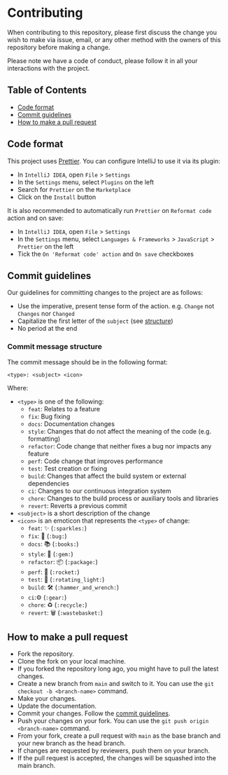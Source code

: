 # Contributing

When contributing to this repository, please first discuss the change you wish to make via issue, email, or any other method with the owners of this repository before making a change.

Please note we have a code of conduct, please follow it in all your interactions with the project.

## Table of Contents

* [Code format](#code-format)
* [Commit guidelines](#commit-guidelines)
* [How to make a pull request](#how-to-make-a-pull-request)

## Code format

This project uses [Prettier](https://prettier.io/). You can configure IntelliJ to use it via its plugin:

- In `IntelliJ IDEA`, open `File` > `Settings`
- In the `Settings` menu, select `Plugins` on the left
- Search for `Prettier` on the `Marketplace`
- Click on the `Install` button

It is also recommended to automatically run `Prettier` on `Reformat code` action and on save:

- In `IntelliJ IDEA`, open `File` > `Settings`
- In the `Settings` menu, select `Languages & Frameworks` > `JavaScript` > `Prettier` on the left
- Tick the `On 'Reformat code' action` and `On save` checkboxes

## Commit guidelines

Our guidelines for committing changes to the project are as follows:

* Use the imperative, present tense form of the action. e.g. `Change` not `Changes` nor `Changed`
* Capitalize the first letter of the `subject` (see [structure](#commit-message-structure))
* No period at the end

### Commit message structure

The commit message should be in the following format:

```
<type>: <subject> <icon>
```

Where:

* `<type>` is one of the following:
    * `feat`: Relates to a feature
    * `fix`: Bug fixing
    * `docs`: Documentation changes
    * `style`: Changes that do not affect the meaning of the code (e.g. formatting)
    * `refactor`: Code change that neither fixes a bug nor impacts any feature
    * `perf`: Code change that improves performance
    * `test`: Test creation or fixing
    * `build`: Changes that affect the build system or external dependencies
    * `ci`: Changes to our continuous integration system
    * `chore`: Changes to the build process or auxiliary tools and libraries
    * `revert`: Reverts a previous commit
* `<subject>` is a short description of the change
* `<icon>` is an emoticon that represents the `<type>` of change:
    * `feat`: ✨ (`:sparkles:`)
    * `fix`: 🐛 (`:bug:`)
    * `docs`: 📚 (`:books:`)
    * `style`: 💎 (`:gem:`)
    * `refactor`: 📦 (`:package:`)
    * `perf`: 🚀 (`:rocket:`)
    * `test`: 🚨 (`:rotating_light:`)
    * `build`: 🛠 (`:hammer_and_wrench:`)
    * `ci`:⚙️ (`:gear:`) 
    * `chore`: ♻️ (`:recycle:`)
    * `revert`: 🗑 (`:wastebasket:`)

## How to make a pull request

* Fork the repository.
* Clone the fork on your local machine.
* If you forked the repository long ago, you might have to pull the latest changes.
* Create a new branch from `main` and switch to it. You can use the `git checkout -b <branch-name>` command.
* Make your changes.
* Update the documentation.
* Commit your changes. Follow the [commit guidelines](#commit-guidelines).
* Push your changes on your fork. You can use the `git push origin <branch-name>` command.
* From your fork, create a pull request with `main` as the base branch and your new branch as the head branch.
* If changes are requested by reviewers, push them on your branch.
* If the pull request is accepted, the changes will be squashed into the main branch.